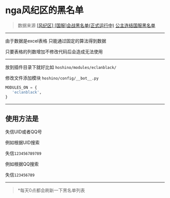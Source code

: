 # nga风纪区的黑名单


> 数据来源 
> [[风纪区] [国服]会战黑名单(正式运行中)](https://bbs.nga.cn/read.php?tid=22042044&_ff=-10308342&rand=294)
> [公主连结国服黑名单](https://docs.qq.com/sheet/DV1JqSHJ5aEVNUG1q)

---

由于数据是excel表格 只能通过固定的算法得到数据

只要表格的列数增加不修改代码后会造成无法使用

---
放到插件目录下就好比如 `hoshino/modules/eclanblack/`

修改文件添加模块 `hoshino/config/__bot__.py`
```python
MODULES_ON = {
   'eclanblack',
}
```

---

## 使用方法是

失信UID或者QQ号

例如根据UID搜索

失信`123456789789`

例如根据QQ搜索

失信`123456789`

---
>*每天0点都会刷新一下黑名单列表